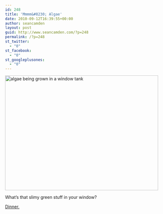 ```yaml
---
id: 248
title: 'Mmmm&#8230; Algae'
date: 2010-09-12T16:39:55+00:00
author: seancamden
layout: post
guid: http://www.seancamden.com/?p=248
permalink: /?p=248
st_twitter:
  - "0"
st_facebook:
  - "0"
st_googleplusones:
  - "0"
---
```

<img src="http://www.seancamden.com/wp-content/uploads/2010/09/algae@home.jpg" alt="algae being grown in a window tank" title="algae@home" width="500" height="375" class="alignnone size-full wp-image-249" />

What&#8217;s that slimy green stuff in your window? 

[Dinner.](http://shareable.net/blog/is-algae-the-shareable-answer-to-food-energy-crises)